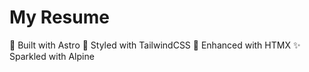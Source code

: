 # My Resume

🔨 Built with Astro 💅 Styled with TailwindCSS 💪 Enhanced with HTMX ✨ Sparkled with Alpine
